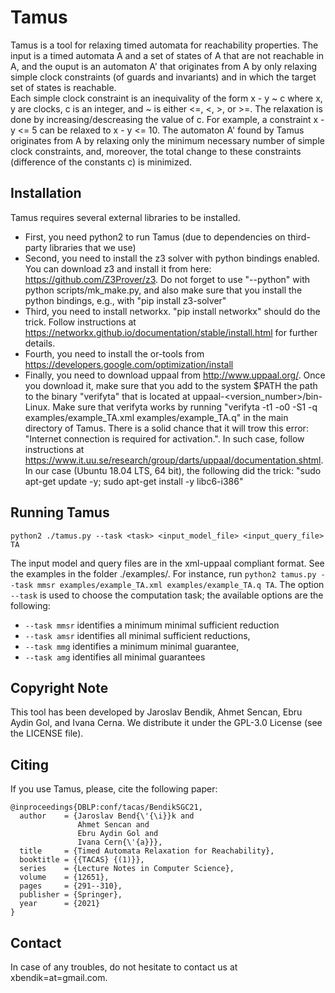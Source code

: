 # Tamus
Tamus is a tool for relaxing timed automata for reachability properties. The input is a timed automata A and a set of states of A that are not reachable in A, and the ouput is an automaton A' that originates from A by only relaxing simple clock constraints (of guards and invariants) and in which the target set of states is reachable.  
Each simple clock constraint is an inequivality of the form x - y ~ c where x, y are clocks, c is an integer, and ~ is either <=, <, >, or >=. The relaxation is done by increasing/descreasing the value of c. For example, a constraint x - y <= 5 can be relaxed to x - y <= 10. 
The automaton A' found by Tamus originates from A by relaxing only the minimum necessary number of simple clock constraints, and, moreover, the total change to these constraints (difference of the constants c) is minimized.  


## Installation
Tamus requires several external libraries to be installed. 
- First, you need python2 to run Tamus (due to dependencies on third-party libraries that we use)
- Second, you need to install the z3 solver with python bindings enabled. You can download z3 and install it from here: https://github.com/Z3Prover/z3. Do not forget to use "--python" with python scripts/mk_make.py, and also make sure that you install the python bindings, e.g., with "pip install z3-solver"
- Third, you need to install networkx. "pip install networkx" should do the trick. Follow instructions at https://networkx.github.io/documentation/stable/install.html for further details.
- Fourth, you need to install the or-tools from https://developers.google.com/optimization/install
- Finally, you need to download uppaal from http://www.uppaal.org/. Once you download it, make sure that you add to the system $PATH the path to the binary "verifyta" that is located at uppaal-<version_number>/bin-Linux. Make sure that verifyta works by running "verifyta -t1  -o0 -S1 -q examples/example_TA.xml examples/example_TA.q" in the main directory of Tamus. There is a solid chance that it will trow this error: "Internet connection is required for activation.". In such case, follow instructions at https://www.it.uu.se/research/group/darts/uppaal/documentation.shtml. In our case (Ubuntu 18.04 LTS, 64 bit), the following did the trick: "sudo apt-get update -y; sudo apt-get install -y libc6-i386"



## Running Tamus
```
python2 ./tamus.py --task <task> <input_model_file> <input_query_file> TA
```
The input model and query files are in the xml-uppaal compliant format. See the examples in the folder ./examples/. 
For instance, run `python2 tamus.py --task mmsr examples/example_TA.xml examples/example_TA.q TA`. 
The option `--task` is used to choose the computation task; the available options are the following:

- `--task mmsr` identifies a minimum minimal sufficient reduction
- `--task amsr` identifies all minimal sufficient reductions,
- `--task mmg` identifies a minimum minimal guarantee,
- `--task amg` identifies all minimal guarantees

## Copyright Note
This tool has been developed by Jaroslav Bendik, Ahmet Sencan, Ebru Aydin Gol, and Ivana Cerna. We distribute it under the GPL-3.0 License (see the LICENSE file). 

## Citing
If you use Tamus, please, cite the following paper:
```
@inproceedings{DBLP:conf/tacas/BendikSGC21,
  author    = {Jaroslav Bend{\'{\i}}k and
               Ahmet Sencan and
               Ebru Aydin Gol and
               Ivana Cern{\'{a}}},
  title     = {Timed Automata Relaxation for Reachability},
  booktitle = {{TACAS} {(1)}},
  series    = {Lecture Notes in Computer Science},
  volume    = {12651},
  pages     = {291--310},
  publisher = {Springer},
  year      = {2021}
}
```

## Contact
In case of any troubles, do not hesitate to contact us at xbendik=at=gmail.com.
